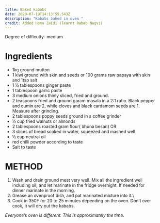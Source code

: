 ```yaml
---
title: Baked kababs
date: 2020-07-19T14:13:59.543Z
description: "Kababs baked in oven "
credit: Added Homa Zaidi (learnt Rabab Naqvi)
---
```

Degree of difficulty- medium

# Ingredients

* 1kg ground mutton
* 1 kiwi ground with skin and seeds or 100 grams raw papaya with skin and 1tsp salt
* 1 ½ tablespoons ginger paste
* 1 tablespoon garlic paste
* 3 medium onions thinly sliced, fried and ground.
* 2 teaspoons fried and ground garam masala in a 2:1 ratio. Black pepper and cumin are 2, while cloves and black cardamom seeds are 1. Measure after grinding.
* 2 tablespoons poppy seeds ground in a coffee grinder
* ½ cup fried walnuts or almonds
* 2 tablespoons roasted gram flour( bhuna besan) OR
* 3 slices of bread soaked in water, squeezed and mashed well
* ½ cup neutral oil
* red chilli powder according to taste
* Salt to taste

# METHOD

1. Wash and drain ground meat very well. Mix all the ingredient well including oil, and let marinate in the fridge overnight. If needed for dinner marinate in the morning.
2. Grease an ovenproof dish, and pat marinated mixture into it.\
3. Cook in 350F for 20 to 25 minutes depending on the oven. Don’t over cook, it will dry out the kababs. 

*Everyone’s oven is different. This is approximately the time.*